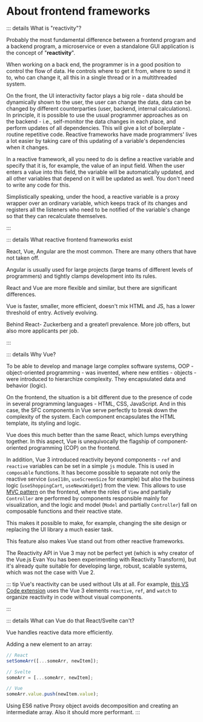 # About frontend frameworks

::: details What is "reactivity"?

Probably the most fundamental difference between a frontend program and a backend program, a microservice or even a standalone GUI application is the concept of "**reactivity**".

When working on a back end, the programmer is in a good position to control the flow of data. He controls where to get it from, where to send it to, who can change it, all this in a single thread or in a multithreaded system.

On the front, the UI interactivity factor plays a big role - data should be dynamically shown to the user, the user can change the data, data can be changed by different counterparties (user, backend, internal calculations). In principle, it is possible to use the usual programmer approaches as on the backend - i.e., self-monitor the data changes in each place, and perform updates of all dependencies. This will give a lot of boilerplate - routine repetitive code. Reactive frameworks have made programmers' lives a lot easier by taking care of this updating of a variable's dependencies when it changes.

In a reactive framework, all you need to do is define a reactive variable and specify that it is, for example, the value of an input field. When the user enters a value into this field, the variable will be automatically updated, and all other variables that depend on it will be updated as well. You don't need to write any code for this.

Simplistically speaking, under the hood, a reactive variable is a proxy wrapper over an ordinary variable, which keeps track of its changes and registers all the listeners who need to be notified of the variable's change so that they can recalculate themselves.

:::

::: details What reactive frontend frameworks exist

React, Vue, Angular are the most common. There are many others that have not taken off.

Angular is usually used for large projects (large teams of different levels of programmers) and tightly clamps development into its rules.

React and Vue are more flexible and similar, but there are significant differences.

Vue is faster, smaller, more efficient, doesn't mix HTML and JS, has a lower threshold of entry. Actively evolving.

Behind React- Zuckerberg and a greater&#x301;l prevalence. More job offers, but also more applicants per job.

:::

::: details Why Vue?

To be able to develop and manage large complex software systems, OOP - object-oriented programming - was invented, where new entities - objects - were introduced to hierarchize complexity. They encapsulated data and behavior (logic).

On the frontend, the situation is a bit different due to the presence of code in several programming languages - HTML, CSS, JavaScript. And in this case, the SFC components in Vue serve perfectly to break down the complexity of the system. Each component encapsulates the HTML template, its styling and logic.

Vue does this much better than the same React, which lumps everything together. In this aspect, Vue is unequivocally the flagship of component-oriented programming (COP) on the frontend.

In addition, Vue 3 introduced reactivity beyond components - `ref` and `reactive` variables can be set in a simple `js` module. This is used in `composable` functions. It has become possible to separate not only the reactive service (`useI18n`, `useScreenSize` for example) but also the business logic (`useShoppingCart`, `useNewsWidget`) from the view. This allows to use [MVC pattern](https://ru.wikipedia.org/wiki/Model-View-Controller) on the frontend, where the roles of `View` and partially `Controller` are performed by components responsible mainly for visualization, and the logic and model (`Model` and partially `Controller`) fall on composable functions and their reactive state.

This makes it possible to make, for example, changing the site design or replacing the UI library a much easier task.

This feature also makes Vue stand out from other reactive frameworks.

The Reactivity API in Vue 3 may not be perfect yet (which is why creator of the Vue.js Evan You has been experimenting with Reactivity Transform), but it's already quite suitable for developing large, robust, scalable systems, which was not the case with Vue 2.

::: tip
Vue's reactivity can be used without UIs at all. For example, [this VS Code extension](https://github.com/soerenuhrbach/vscode-deepl/blob/main/src/state.ts) uses the Vue 3 elements `reactive`, `ref`, and `watch` to organize reactivity in code without visual components.

:::

::: details What can Vue do that React/Svelte can't?

Vue handles reactive data more efficiently.

Adding a new element to an array:

```js
// React
setSomeArr([...someArr, newItem]);

// Svelte
someArr = [...someArr, newItem];

// Vue
someArr.value.push(newItem.value);
```

Using ES6 native Proxy object avoids decomposition and creating an intermediate array.
Also it should more performant.
:::
